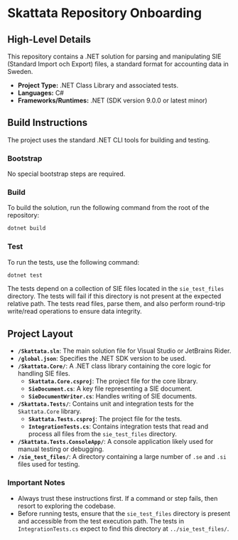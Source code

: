 # Skattata Repository Onboarding

## High-Level Details

This repository contains a .NET solution for parsing and manipulating SIE (Standard Import och Export) files, a standard format for accounting data in Sweden.

- **Project Type:** .NET Class Library and associated tests.
- **Languages:** C#
- **Frameworks/Runtimes:** .NET (SDK version 9.0.0 or latest minor)

## Build Instructions

The project uses the standard .NET CLI tools for building and testing.

### Bootstrap

No special bootstrap steps are required.

### Build

To build the solution, run the following command from the root of the repository:

```bash
dotnet build
```

### Test

To run the tests, use the following command:

```bash
dotnet test
```

The tests depend on a collection of SIE files located in the `sie_test_files` directory. The tests will fail if this directory is not present at the expected relative path. The tests read files, parse them, and also perform round-trip write/read operations to ensure data integrity.

## Project Layout

- **`/Skattata.sln`**: The main solution file for Visual Studio or JetBrains Rider.
- **`/global.json`**: Specifies the .NET SDK version to be used.
- **`/Skattata.Core/`**: A .NET class library containing the core logic for handling SIE files.
  - **`Skattata.Core.csproj`**: The project file for the core library.
  - **`SieDocument.cs`**: A key file representing a SIE document.
  - **`SieDocumentWriter.cs`**: Handles writing of SIE documents.
- **`/Skattata.Tests/`**: Contains unit and integration tests for the `Skattata.Core` library.
  - **`Skattata.Tests.csproj`**: The project file for the tests.
  - **`IntegrationTests.cs`**: Contains integration tests that read and process all files from the `sie_test_files` directory.
- **`/Skattata.Tests.ConsoleApp/`**: A console application likely used for manual testing or debugging.
- **`/sie_test_files/`**: A directory containing a large number of `.se` and `.si` files used for testing.

### Important Notes

- Always trust these instructions first. If a command or step fails, then resort to exploring the codebase.
- Before running tests, ensure that the `sie_test_files` directory is present and accessible from the test execution path. The tests in `IntegrationTests.cs` expect to find this directory at `../sie_test_files/`.

